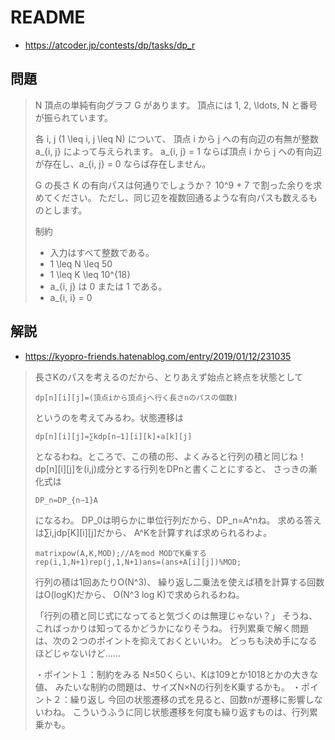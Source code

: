 # README
- <https://atcoder.jp/contests/dp/tasks/dp_r>

## 問題
>N 頂点の単純有向グラフ G があります。
>頂点には 1, 2, \ldots, N と番号が振られています。
>
>各 i, j (1 \leq i, j \leq N) について、
>頂点 i から j への有向辺の有無が整数 a_{i, j} によって与えられます。
>a_{i, j} = 1 ならば頂点 i から j への有向辺が存在し、a_{i, j} = 0 ならば存在しません。
>
>G の長さ K の有向パスは何通りでしょうか？
>10^9 + 7 で割った余りを求めてください。
>ただし、同じ辺を複数回通るような有向パスも数えるものとします。
>
>制約
>
>* 入力はすべて整数である。
>* 1 \leq N \leq 50
>* 1 \leq K \leq 10^{18}
>* a_{i, j} は 0 または 1 である。
>* a_{i, i} = 0

## 解説
- <https://kyopro-friends.hatenablog.com/entry/2019/01/12/231035>

>長さKのパスを考えるのだから、とりあえず始点と終点を状態として
>
>```
>dp[n][i][j]=(頂点iから頂点jへ行く長さnのパスの個数)
>```
>
>というのを考えてみるわ。状態遷移は
>
>```
>dp[n][i][j]=∑kdp[n−1][i][k]∗a[k][j]
>```
>
>となるわね。ところで、この積の形、よくみると行列の積と同じね！
>dp[n][i][j]を(i,j)成分とする行列をDPnと書くことにすると、
>さっきの漸化式は
>
>```
>DP_n=DP_{n−1}A
>```
>
>になるわ。
>DP_0は明らかに単位行列だから、DP_n=A^nね。
>求める答えは∑i,jdp[K][i][j]だから、
>A^Kを計算すれば求められるわよ。
>
>```
>matrixpow(A,K,MOD);//Aをmod MODでK乗する
>rep(i,1,N+1)rep(j,1,N+1)ans=(ans+A[i][j])%MOD;
>```
>
>行列の積は1回あたりO(N^3)、
>繰り返し二乗法を使えば積を計算する回数はO(logK)だから、
>O(N^3 log K)で求められるわね。
>
>「行列の積と同じ式になってると気づくのは無理じゃない？」
>そうね、こればっかりは知ってるかどうかになりそうね。
>行列累乗で解く問題は、次の２つのポイントを抑えておくといいわ。
>どっちも決め手になるほどじゃないけど……
>
>・ポイント１：制約をみる
>N≤50くらい、Kは109とか1018とかの大きな値、
>みたいな制約の問題は、サイズN×Nの行列をK乗するかも。
>・ポイント２：繰り返し
>今回の状態遷移の式を見ると、回数nが遷移に影響しないわね。
>こういうふうに同じ状態遷移を何度も繰り返すものは、行列累乗かも。
